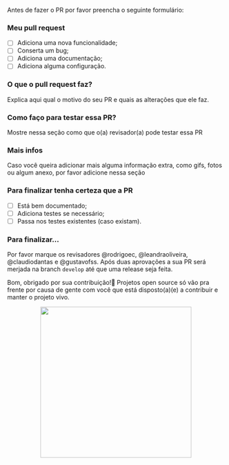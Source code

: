 Antes de fazer o PR por favor preencha o seguinte formulário:

### Meu pull request

- [ ] Adiciona uma nova funcionalidade;
- [ ] Conserta um bug;
- [ ] Adiciona uma documentação;
- [ ] Adiciona alguma configuração.

### O que o pull request faz?

Explica aqui qual o motivo do seu PR e quais as alterações que ele faz.

### Como faço para testar essa PR?

Mostre nessa seção como que o(a) revisador(a) pode testar essa PR

### Mais infos

Caso você queira adicionar mais alguma informação extra, como gifs, fotos ou algum anexo, por favor adicione nessa seção

### Para finalizar tenha certeza que a PR

- [ ] Está bem documentado;
- [ ] Adiciona testes se necessário;
- [ ] Passa nos testes existentes (caso existam).

### Para finalizar...

Por favor marque os revisadores @rodrigoec, @leandraoliveira, @claudiodantas e @gustavofss. Após duas aprovações a sua PR será merjada na branch `develop` até que uma release seja feita.

Bom, obrigado por sua contribuição!💙 Projetos open source só vão pra frente por causa de gente com você que está disposto(a)(e) a contribuir e manter o projeto vivo.

<div align=center>
  <img width=350px src='https://user-images.githubusercontent.com/42751604/130703676-2e16abb1-3392-4f76-a9ec-a4973f638e2d.gif'/>
</div>

